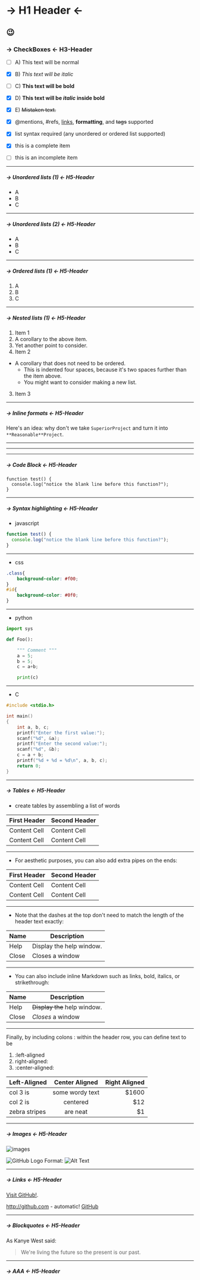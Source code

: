 # -> H1 Header <-

:wink:
----
### -> CheckBoxes <- H3-Header

- [ ] A) This text will be normal
- [x] B) *This text will be italic*
- [ ] C) **This text will be bold**
- [x] D) **This text will be _italic_ inside bold**
- [x] E) ~~Mistaken text.~~

- [x] @mentions, #refs, [links](), **formatting**, and <del>tags</del> supported
- [x] list syntax required (any unordered or ordered list supported)
- [x] this is a complete item
- [ ] this is an incomplete item

----
##### -> Unordered lists (1) <- H5-Header

* A
* B
* C

----
##### -> Unordered lists (2) <- H5-Header

- A
- B
- C

----
##### -> Ordered lists (1) <- H5-Header

1. A
2. B
3. C

----
##### -> Nested lists (1) <- H5-Header

1. Item 1
  1. A corollary to the above item.
  2. Yet another point to consider.
2. Item 2
  * A corollary that does not need to be ordered.
    * This is indented four spaces, because it's two spaces further than the item above.
    * You might want to consider making a new list.
3. Item 3

----
##### -> Inline formats <- H5-Header

Here's an idea: why don't we take `SuperiorProject` and turn it into `**Reasonable**Project`.

----
----
----
##### -> Code Block <- H5-Header

```
function test() {
  console.log("notice the blank line before this function?");
}
```
----
##### -> Syntax highlighting <- H5-Header

* javascript

```javascript
function test() {
  console.log("notice the blank line before this function?");
}
```
----
* css

```css
.class{
    background-color: #f00;
}
#id{
    background-color: #0f0;
}

```
----
* python

```python
import sys

def Foo():

    """ Comment """
    a = 5;
    b = 5;
    c = a+b;

    print(c)


```
----
* C

```c
#include <stdio.h>

int main()
{
    int a, b, c;
    printf("Enter the first value:");
    scanf("%d", &a);
    printf("Enter the second value:");
    scanf("%d", &b);
    c = a + b;
    printf("%d + %d = %d\n", a, b, c);
    return 0;
}

```
----
##### -> Tables <- H5-Header

* create tables by assembling a list of words

First Header  | Second Header
------------- | -------------
Content Cell  | Content Cell
Content Cell  | Content Cell

----
* For aesthetic purposes, you can also add extra pipes on the ends:

| First Header  | Second Header |
| ------------- | ------------- |
| Content Cell  | Content Cell  |
| Content Cell  | Content Cell  |

----
* Note that the dashes at the top don't need to match the length of the header text exactly:

| Name | Description          |
| ------------- | ----------- |
| Help      | Display the help window.|
| Close     | Closes a window     |

----
* You can also include inline Markdown such as links, bold, italics, or strikethrough:

| Name | Description          |
| ------------- | ----------- |
| Help      | ~~Display the~~ help window.|
| Close     | _Closes_ a window     |

----
Finally, by including colons : within the header row, you can define text to be 

1.  :left-aligned 
2.  right-aligned:
3.  :center-aligned:

| Left-Aligned  | Center Aligned  | Right Aligned |
| :------------ |:---------------:| -----:|
| col 3 is      | some wordy text | $1600 |
| col 2 is      | centered        |   $12 |
| zebra stripes | are neat        |    $1 |

----
##### -> Images <- H5-Header

![images](http://www.spongebob-spiele.net/images/spongebob.png)

![GitHub Logo](/images/logo.png)
Format: ![Alt Text](url)

----
##### -> Links <- H5-Header

[Visit GitHub!](https://www.github.com).

http://github.com - automatic!
[GitHub](http://github.com)

----
##### -> Blockquotes <- H5-Header

As Kanye West said:

> We're living the future so
> the present is our past.

----
##### -> AAA <- H5-Header




